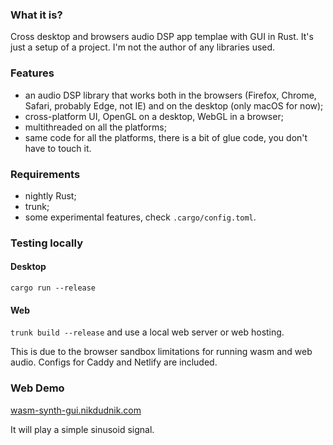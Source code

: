 ### What it is?
Cross desktop and browsers audio DSP app templae with GUI in Rust. It's just a setup of a project. I'm not the author of any libraries used.

### Features
- an audio DSP library that works both in the browsers (Firefox, Chrome, Safari, probably Edge, not IE) and on the desktop (only macOS for now);
- cross-platform UI, OpenGL on a desktop, WebGL in a browser;
- multithreaded on all the platforms;
- same code for all the platforms, there is a bit of glue code, you don't have to touch it.

### Requirements
- nightly Rust;
- trunk;
- some experimental features, check `.cargo/config.toml`.

### Testing locally

#### Desktop

`cargo run --release`

#### Web

`trunk build --release` and use a local web server or web hosting.

This is due to the browser sandbox limitations for running wasm and web audio.
Configs for Caddy and Netlify are included.

### Web Demo

[wasm-synth-gui.nikdudnik.com](https://wasm-synth-gui.nikdudnik.com/)

It will play a simple sinusoid signal.